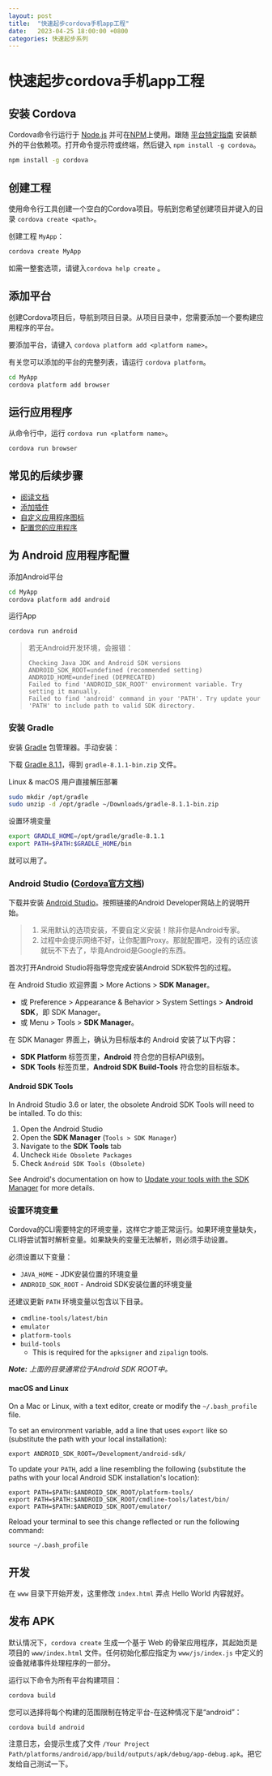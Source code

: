 ```yaml
---
layout: post
title:  "快速起步cordova手机app工程"
date:   2023-04-25 18:00:00 +0800
categories: 快速起步系列
---
```

# 快速起步cordova手机app工程

## 安装 Cordova

Cordova命令行运行于 [Node.js](https://nodejs.org/) 并可在[NPM](https://npmjs.org/package/cordova)上使用。跟随 [平台特定指南](https://cordova.apache.org/docs/en/latest/index.html#develop-for-platforms) 安装额外的平台依赖项。打开命令提示符或终端，然后键入 `npm install -g cordova`。

```sh
npm install -g cordova
```

## 创建工程

使用命令行工具创建一个空白的Cordova项目。导航到您希望创建项目并键入的目录 `cordova create <path>`。

创建工程 `MyApp`：

```sh
cordova create MyApp
```

如需一整套选项，请键入`cordova help create` 。

## 添加平台

创建Cordova项目后，导航到项目目录。从项目目录中，您需要添加一个要构建应用程序的平台。

要添加平台，请键入 `cordova platform add <platform name>`。

有关您可以添加的平台的完整列表，请运行 `cordova platform`。

```sh
cd MyApp
cordova platform add browser
```

## 运行应用程序

从命令行中，运行 `cordova run <platform name>`。

```sh
cordova run browser
```

## 常见的后续步骤

- [阅读文档](https://cordova.apache.org/docs/en/latest/guide/overview/)
- [添加插件](https://cordova.apache.org/docs/en/latest/guide/cli/#add-plugins)
- [自定义应用程序图标](https://cordova.apache.org/docs/en/latest/config_ref/images.html)
- [配置您的应用程序](https://cordova.apache.org/docs/en/latest/config_ref/)

## 为 Android 应用程序配置

添加Android平台

```sh
cd MyApp
cordova platform add android
```

运行App

```sh
cordova run android
```

> 若无Android开发环境，会报错：
>
> ```text
> Checking Java JDK and Android SDK versions
> ANDROID_SDK_ROOT=undefined (recommended setting)
> ANDROID_HOME=undefined (DEPRECATED)
> Failed to find 'ANDROID_SDK_ROOT' environment variable. Try setting it manually.
> Failed to find 'android' command in your 'PATH'. Try update your 'PATH' to include path to valid SDK directory.
> ```

### 安装 Gradle

安装 [Gradle](https://gradle.org/install/) 包管理器。手动安装：

下载 [Gradle 8.1.1](https://gradle.org/next-steps/?version=8.1.1&format=bin)，得到 `gradle-8.1.1-bin.zip` 文件。

Linux & macOS 用户直接解压部署

```sh
sudo mkdir /opt/gradle
sudo unzip -d /opt/gradle ~/Downloads/gradle-8.1.1-bin.zip
```

设置环境变量

```sh
export GRADLE_HOME=/opt/gradle/gradle-8.1.1
export PATH=$PATH:$GRADLE_HOME/bin
```

就可以用了。

### Android Studio ([Cordova官方文档](https://cordova.apache.org/docs/en/11.x/guide/platforms/android/index.html#android-studio))

下载并安装 [Android Studio](https://developer.android.com/studio/index.html)。按照链接的Android Developer网站上的说明开始。

> 1. 采用默认的选项安装，不要自定义安装！除非你是Android专家。
> 2. 过程中会提示网络不好，让你配置Proxy。那就配置吧，没有的话应该就玩不下去了，毕竟Android是Google的东西。

首次打开Android Studio将指导您完成安装Android SDK软件包的过程。

在 Android Studio 欢迎界面 > More Actions > **SDK Manager**。

* 或 Preference > Appearance & Behavior > System Settings > **Android SDK**，即 SDK Manager。
* 或 Menu > Tools > **SDK Manager**。

在 SDK Manager 界面上，确认为目标版本的 Android 安装了以下内容：

- **SDK Platform** 标签页里，**Android** 符合您的目标API级别。
- **SDK Tools** 标签页里，**Android SDK Build-Tools** 符合您的目标版本。

#### Android SDK Tools

In Android Studio 3.6 or later, the obsolete Android SDK Tools will need to be intalled. To do this:

1. Open the Android Studio
2. Open the **SDK Manager** (`Tools > SDK Manager`)
3. Navigate to the **SDK Tools** tab
4. Uncheck `Hide Obsolete Packages`
5. Check `Android SDK Tools (Obsolete)`

See Android's documentation on how to [Update your tools with the SDK Manager](https://developer.android.com/studio/intro/update#sdk-manager) for more details.

### 设置环境变量

Cordova的CLI需要特定的环境变量，这样它才能正常运行。如果环境变量缺失，CLI将尝试暂时解析变量。如果缺失的变量无法解析，则必须手动设置。

必须设置以下变量：

- `JAVA_HOME` - JDK安装位置的环境变量
- `ANDROID_SDK_ROOT` - Android SDK安装位置的环境变量

还建议更新 `PATH` 环境变量以包含以下目录。

- `cmdline-tools/latest/bin`
- `emulator`
- `platform-tools`
- `build-tools`
  - This is required for the `apksigner` and `zipalign` tools.

***Note:** 上面的目录通常位于Android SDK ROOT中。*

#### macOS and Linux

On a Mac or Linux, with a text editor, create or modify the `~/.bash_profile` file.

To set an environment variable, add a line that uses `export` like so (substitute the path with your local installation):

```
export ANDROID_SDK_ROOT=/Development/android-sdk/
```

To update your `PATH`, add a line resembling the following (substitute the paths with your local Android SDK installation's location):

```
export PATH=$PATH:$ANDROID_SDK_ROOT/platform-tools/
export PATH=$PATH:$ANDROID_SDK_ROOT/cmdline-tools/latest/bin/
export PATH=$PATH:$ANDROID_SDK_ROOT/emulator/
```

Reload your terminal to see this change reflected or run the following command:

```
source ~/.bash_profile
```

## 开发

在 `www` 目录下开始开发，这里修改 `index.html` 弄点 Hello World 内容就好。

## 发布 APK

默认情况下，`cordova create` 生成一个基于 Web 的骨架应用程序，其起始页是项目的 `www/index.html` 文件。任何初始化都应指定为 `www/js/index.js` 中定义的设备就绪事件处理程序的一部分。

运行以下命令为所有平台构建项目：

```sh
cordova build
```

您可以选择将每个构建的范围限制在特定平台-在这种情况下是“android”：

```sh
cordova build android
```

注意日志，会提示生成了文件 `/Your Project Path/platforms/android/app/build/outputs/apk/debug/app-debug.apk`。把它发给自己测试一下。
